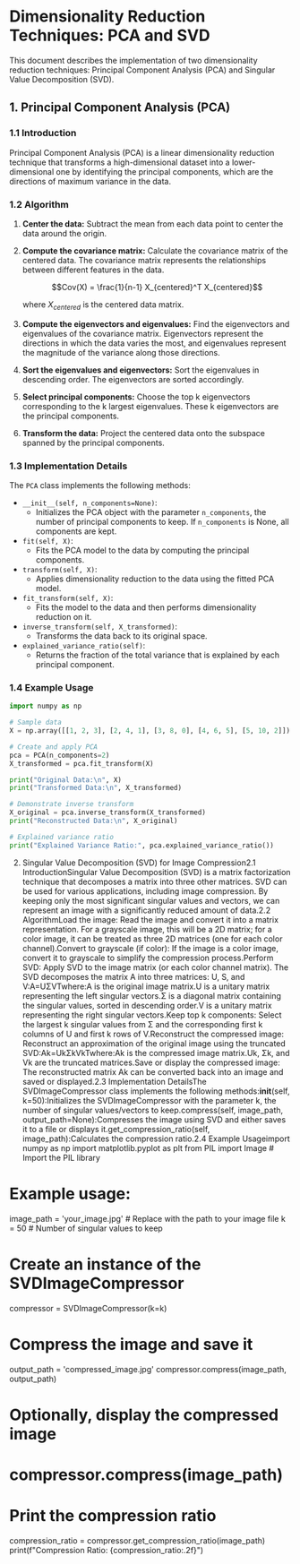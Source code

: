 # Dimensionality Reduction Techniques: PCA and SVD

This document describes the implementation of two dimensionality reduction techniques: Principal Component Analysis (PCA) and Singular Value Decomposition (SVD).

## 1. Principal Component Analysis (PCA)

### 1.1 Introduction
Principal Component Analysis (PCA) is a linear dimensionality reduction technique that transforms a high-dimensional dataset into a lower-dimensional one by identifying the principal components, which are the directions of maximum variance in the data.

### 1.2 Algorithm

1.  **Center the data:** Subtract the mean from each data point to center the data around the origin.
2.  **Compute the covariance matrix:** Calculate the covariance matrix of the centered data. The covariance matrix represents the relationships between different features in the data.
    
    $$Cov(X) = \frac{1}{n-1} X_{centered}^T X_{centered}$$
    
    where $X_{centered}$ is the centered data matrix.
3.  **Compute the eigenvectors and eigenvalues:** Find the eigenvectors and eigenvalues of the covariance matrix.  Eigenvectors represent the directions in which the data varies the most, and eigenvalues represent the magnitude of the variance along those directions.
4.  **Sort the eigenvalues and eigenvectors:** Sort the eigenvalues in descending order. The eigenvectors are sorted accordingly.
5.  **Select principal components:** Choose the top k eigenvectors corresponding to the k largest eigenvalues. These k eigenvectors are the principal components.
6.  **Transform the data:** Project the centered data onto the subspace spanned by the principal components.

### 1.3 Implementation Details

The `PCA` class implements the following methods:

-   `__init__(self, n_components=None)`:
    * Initializes the PCA object with the parameter `n_components`, the number of principal components to keep. If `n_components` is None, all components are kept.
-   `fit(self, X)`:
    * Fits the PCA model to the data by computing the principal components.
-   `transform(self, X)`:
    * Applies dimensionality reduction to the data using the fitted PCA model.
-   `fit_transform(self, X)`:
    * Fits the model to the data and then performs dimensionality reduction on it.
-   `inverse_transform(self, X_transformed)`:
    * Transforms the data back to its original space.
-  `explained_variance_ratio(self)`:
    * Returns the fraction of the total variance that is explained by each principal component.

### 1.4 Example Usage

```python
import numpy as np

# Sample data
X = np.array([[1, 2, 3], [2, 4, 1], [3, 8, 0], [4, 6, 5], [5, 10, 2]])

# Create and apply PCA
pca = PCA(n_components=2)
X_transformed = pca.fit_transform(X)

print("Original Data:\n", X)
print("Transformed Data:\n", X_transformed)

# Demonstrate inverse transform
X_original = pca.inverse_transform(X_transformed)
print("Reconstructed Data:\n", X_original)

# Explained variance ratio
print("Explained Variance Ratio:", pca.explained_variance_ratio())
```

2. Singular Value Decomposition (SVD) for Image Compression2.1 IntroductionSingular Value Decomposition (SVD) is a matrix factorization technique that decomposes a matrix into three other matrices. SVD can be used for various applications, including image compression. By keeping only the most significant singular values and vectors, we can represent an image with a significantly reduced amount of data.2.2 AlgorithmLoad the image: Read the image and convert it into a matrix representation. For a grayscale image, this will be a 2D matrix; for a color image, it can be treated as three 2D matrices (one for each color channel).Convert to grayscale (if color): If the image is a color image, convert it to grayscale to simplify the compression process.Perform SVD: Apply SVD to the image matrix (or each color channel matrix). The SVD decomposes the matrix A into three matrices: U, S, and V:A=UΣVTwhere:A is the original image matrix.U is a unitary matrix representing the left singular vectors.Σ is a diagonal matrix containing the singular values, sorted in descending order.V is a unitary matrix representing the right singular vectors.Keep top k components: Select the largest k singular values from Σ and the corresponding first k columns of U and first k rows of V.Reconstruct the compressed image: Reconstruct an approximation of the original image using the truncated SVD:Ak​=Uk​Σk​VkT​where:Ak​ is the compressed image matrix.Uk​, Σk​, and Vk​ are the truncated matrices.Save or display the compressed image: The reconstructed matrix Ak​ can be converted back into an image and saved or displayed.2.3 Implementation DetailsThe SVDImageCompressor class implements the following methods:__init__(self, k=50):Initializes the SVDImageCompressor with the parameter k, the number of singular values/vectors to keep.compress(self, image_path, output_path=None):Compresses the image using SVD and either saves it to a file or displays it.get_compression_ratio(self, image_path):Calculates the compression ratio.2.4 Example Usageimport numpy as np
import matplotlib.pyplot as plt
from PIL import Image  # Import the PIL library

# Example usage:
image_path = 'your_image.jpg'  # Replace with the path to your image file
k = 50  # Number of singular values to keep

# Create an instance of the SVDImageCompressor
compressor = SVDImageCompressor(k=k)

# Compress the image and save it
output_path = 'compressed_image.jpg'
compressor.compress(image_path, output_path)

# Optionally, display the compressed image
# compressor.compress(image_path)

# Print the compression ratio
compression_ratio = compressor.get_compression_ratio(image_path)
print(f"Compression Ratio: {compression_ratio:.2f}")
```